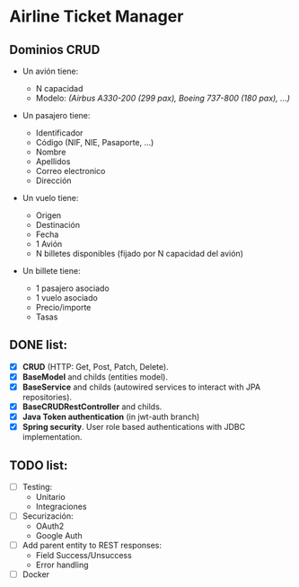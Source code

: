 # Airline Ticket Manager

## Dominios CRUD

- Un avión tiene:
  - N capacidad
  - Modelo: _(Airbus A330-200 (299 pax), Boeing 737-800 (180 pax), ...)_

- Un pasajero tiene:
  - Identificador
  - Código (NIF, NIE, Pasaporte, ...)
  - Nombre
  - Apellidos
  - Correo electronico
  - Dirección

- Un vuelo tiene:
  - Origen
  - Destinación
  - Fecha
  - 1 Avión
  - N billetes disponibles (fijado por N capacidad del avión)

- Un billete tiene:
  - 1 pasajero asociado
  - 1 vuelo asociado
  - Precio/importe
  - Tasas
  
 ## DONE list:
 - [x] **CRUD** (HTTP: Get, Post, Patch, Delete).
 - [x] **BaseModel** and childs (entities model).
 - [x] **BaseService** and childs (autowired services to interact with JPA repositories).
 - [x] **BaseCRUDRestController** and childs.
 - [x] **Java Token authentication** (in jwt-auth branch)
 - [x] **Spring security**. User role based authentications with JDBC implementation.
 
 ## TODO list:
 - [ ] Testing: 
    - Unitario
    - Integraciones
 - [ ] Securización:
    - OAuth2
    - Google Auth
 - [ ] Add parent entity to REST responses:
     - Field Success/Unsuccess
     - Error handling
 - [ ] Docker
